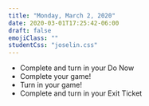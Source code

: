 ```yaml
---
title: "Monday, March 2, 2020"
date: 2020-03-01T17:25:42-06:00
draft: false
emojiClass: ""
studentCss: "joselin.css"
---
```


- Complete and turn in your Do Now
- Complete your game!
- Turn in your game!
- Complete and turn in your Exit Ticket